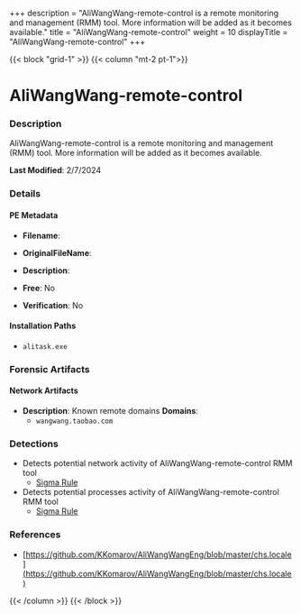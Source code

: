 +++
description = "AliWangWang-remote-control is a remote monitoring and management (RMM) tool. More information will be added as it becomes available."
title = "AliWangWang-remote-control"
weight = 10
displayTitle = "AliWangWang-remote-control"
+++


{{< block "grid-1" >}}
{{< column "mt-2 pt-1">}}

# AliWangWang-remote-control


### Description

AliWangWang-remote-control is a remote monitoring and management (RMM) tool. More information will be added as it becomes available.



**Last Modified**: 2/7/2024

### Details


#### PE Metadata
- **Filename**: 
- **OriginalFileName**: 
- **Description**: 


- **Free**: No

- **Verification**: No




#### Installation Paths
- `alitask.exe`

### Forensic Artifacts




#### Network Artifacts
- **Description**: Known remote domains  **Domains**:
    - `wangwang.taobao.com`


### Detections
- Detects potential network activity of AliWangWang-remote-control RMM tool
  - [Sigma Rule](https://github.com/magicsword-io/LOLRMM/blob/main/detections/sigma/aliwangwang-remote-control_network_sigma.yml)
- Detects potential processes activity of AliWangWang-remote-control RMM tool
  - [Sigma Rule](https://github.com/magicsword-io/LOLRMM/blob/main/detections/sigma/aliwangwang-remote-control_processes_sigma.yml)

### References
- [https://github.com/KKomarov/AliWangWangEng/blob/master/chs.locale](https://github.com/KKomarov/AliWangWangEng/blob/master/chs.locale)



{{< /column >}}
{{< /block >}}
